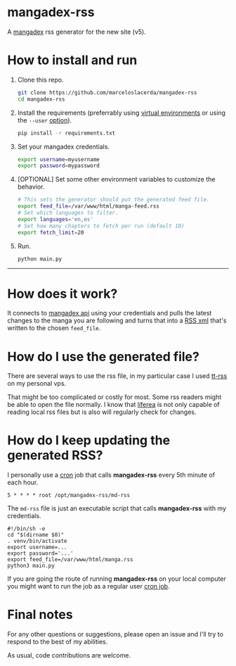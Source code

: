 # mangadex-rss

A [mangadex](https://mangadex.org/) rss generator for the new site (v5).

# How to install and run

1. Clone this repo.

   ```bash
   git clone https://github.com/marceloslacerda/mangadex-rss
   cd mangadex-rss
   ```
2. Install the requirements (preferrably using [virtual environments](https://docs.python.org/3/library/venv.html) or using the `--user` [option](https://stackoverflow.com/questions/42988977/what-is-the-purpose-of-pip-install-user)).

   ```bash
   pip install -r requirements.txt
   ```

3. Set your mangadex credentials.
   ```bash
   export username=myusername
   export password=mypassword
   ```
4. [OPTIONAL] Set some other environment variables to customize the behavior.
   ```bash
   # This sets the generator should put the generated feed file.
   export feed_file=/var/www/html/manga-feed.rss
   # Set which languages to filter.
   export languages='en,es'
   # Set how many chapters to fetch per run (default 10)
   export fetch_limit=20
   ```

5. Run.
   ```bash
   python main.py
   ```
 ---
 
 # How does it work?
 
 It connects to [mangadex api](https://api.mangadex.org/docs/) using your credentials and pulls the latest changes to the manga you are following and turns that into a [RSS xml](https://www.rssboard.org/rss-specification) that's written to the chosen `feed_file`.
 
 # How do I use the generated file?
 
 There are several ways to use the rss file, in my particular case I used [tt-rss](https://tt-rss.org/) on my personal vps.
 
 That might be too complicated or costly for most. Some rss readers might be able to open the file normally. I know that [liferea](https://lzone.de/liferea/) is not only capable of reading local rss files but is also will regularly check for changes.
 
 # How do I keep updating the generated RSS?

I personally use a [cron](https://en.wikipedia.org/wiki/Cron) job that calls **mangadex-rss** every 5th minute of each hour.

```
5 * * * * root /opt/mangadex-rss/md-rss
```

The `md-rss` file is just an executable script that calls **mangadex-rss** with my credentials.

```
#!/bin/sh -e
cd "$(dirname $0)"
. venv/bin/activate
export username=...
export password='...'
export feed_file=/var/www/html/manga.rss
python3 main.py
```
If you are going the route of running **mangadex-rss** on your local computer you might want to run the job as a regular user [cron job](https://geek-university.com/user-cron-jobs/).

# Final notes

For any other questions or suggestions, please open an issue and I'll try to respond to the best of my abilities.

As usual, code contributions are welcome.
